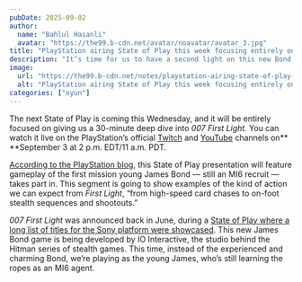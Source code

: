 ```yaml
---
pubDate: 2025-09-02
author:
  name: "Bahlul Hasanli"
  avatar: "https://the99.b-cdn.net/avatar/noavatar/avatar_3.jpg"
title: "PlayStation airing State of Play this week focusing entirely on new Bond game"
description: "It’s time for us to have a second light on this new Bond game"
image:
  url: "https://the99.b-cdn.net/notes/playstation-airing-state-of-play-this-week-focusing-entirely-on-new-bond-game/images/playstation-airing-state-of-play-this-week-focusing-entirely-on-new-bond-game-cover.avif"
  alt: "PlayStation airing State of Play this week focusing entirely on new Bond game"
categories: ["oyun"]
---
```


The next State of Play is coming this Wednesday, and it will be entirely focused on giving us a 30-minute deep dive into _007 First Light._ You can watch it live on the PlayStation’s official <mark style="background-color:var(--tt-color-highlight-purple)">[Twitch](https://www.twitch.tv/playstation)</mark> and <mark style="background-color:var(--tt-color-highlight-purple)">[YouTube](https://www.youtube.com/user/PlayStation)</mark> channels on\*\* \*\*September 3 at 2 p.m. EDT/11 a.m. PDT.

<mark style="background-color:var(--tt-color-highlight-purple)">[According to the PlayStation blog](https://blog.playstation.com/2025/09/01/state-of-play-presents-007-first-light-gameplay-deep-dive-on-september-3/)</mark>, this State of Play presentation will feature gameplay of the first mission young James Bond — still an MI6 recruit — takes part in. This segment is going to show examples of the kind of action we can expect from _First Light_, “from high-speed card chases to on-foot stealth sequences and shootouts.”

_007 First Light_ was announced back in June, during a <mark style="background-color:var(--tt-color-highlight-purple)">[State of Play where a long list of titles for the Sony platform were showcased](https://www.polygon.com/gaming/603446/playstation-state-of-play-news-trailers-june-2025/)</mark><mark style="background-color:var(--tt-color-highlight-purple)">. </mark>This new James Bond game is being developed by IO Interactive, the studio behind the Hitman series of stealth games. This time, instead of the experienced and charming Bond, we’re playing as the young James, who’s still learning the ropes as an MI6 agent.

<div data-youtube-video="J4qY9DYE184" class="aspect-video rounded-xl overflow-hidden"></div>
